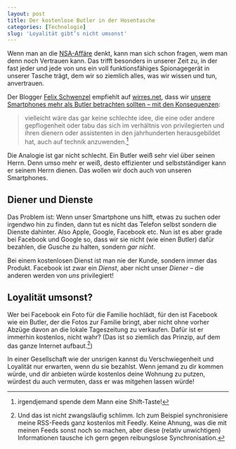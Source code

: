 ```yaml
---
layout: post
title: Der kostenlose Butler in der Hosentasche
categories: [Technologie]
slug: 'Loyalität gibt’s nicht umsonst'
---
```


Wenn man an die [NSA-Affäre](http://de.wikipedia.org/wiki/Überwachungs-_und_Spionageaffäre_2013) denkt, kann man sich schon fragen, wem man denn noch Vertrauen kann. Das trifft besonders in unserer Zeit zu, in der fast jeder und jede von uns ein voll funktionsfähiges Spionagegerät in unserer Tasche trägt, dem wir so ziemlich alles, was wir wissen und tun, anvertrauen.

Der Blogger [Felix Schwenzel](https://twitter.com/diplix) empfiehlt auf [wirres.net](http://wirres.net/), dass wir [unsere Smartphones mehr als Butler betrachten sollten – mit den Konsequenzen](http://wirres.net/article/articleview/6928/1/6/):

> vielleicht wäre das gar keine schlechte idee, die eine oder andere gepflogenheit oder tabu das sich im verhältnis von privilegierten und ihren dienern oder assistenten in den jahrhunderten herausgebildet hat, auch auf technik anzuwenden.[^1]

Die Analogie ist gar nicht schlecht. Ein Butler weiß sehr viel über seinen Herrn. Denn umso mehr er weiß, desto effizienter und selbstständiger kann er seinem Herrn dienen. Das wollen wir doch auch von unseren Smartphones.

## Diener und Dienste

Das Problem ist: Wenn unser Smartphone uns hilft, etwas zu suchen oder irgendwo hin zu finden, dann tut es nicht das Telefon selbst sondern die Dienste dahinter. Also Apple, Google, Facebook etc. Nun ist es aber grade bei Facebook und Google so, dass wir sie nicht (wie einen Butler) dafür bezahlen, die Gusche zu halten, sondern *gar nicht*.

Bei einem kostenlosen Dienst ist man nie der Kunde, sondern immer das Produkt. Facebook ist zwar ein *Dienst*, aber nicht unser *Diener* – die anderen werden von *uns* privilegiert!

## Loyalität umsonst?

Wer bei Facebook ein Foto für die Familie hochlädt, für den ist Facebook wie ein Butler, der die Fotos zur Familie bringt, aber nicht ohne vorher Abzüge davon an die lokale Tageszeitung zu verkaufen. Dafür ist er immerhin kostenlos, nicht wahr? (Das ist so ziemlich das Prinzip, auf dem das ganze Internet aufbaut.[^2])

In einer Gesellschaft wie der unsrigen kannst du Verschwiegenheit und Loyalität nur erwarten, wenn du sie bezahlst. Wenn jemand zu dir kommen würde, und dir anbieten würde kostenlos deine Wohnung zu putzen, würdest du auch vermuten, dass er was mitgehen lassen würde!

[^1]: irgendjemand spende dem Mann eine Shift-Taste!

[^2]: Und das ist nicht zwangsläufig schlimm. Ich zum Beispiel synchronisiere meine RSS-Feeds ganz kostenlos mit Feedly. Keine Ahnung, was die mit meinen Feeds sonst noch so machen, aber diese (relativ unwichtigen) Informationen tausche ich gern gegen reibungslose Synchronisation. 